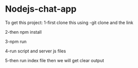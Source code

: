 # Nodejs-chat-app
To get this project:
1-first clone this using -git clone and the link

2-then npm install

3-npm run 

4-run script and server js files

5-then run index file then we will get clear output
